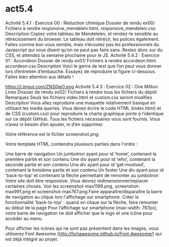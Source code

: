# act5.4
Activité 5.4.1 : Exercice 00 : Réduction chimique
Dossier de rendu	ex00/
Fichiers à rendre	responsive_mendeleiv.html, responsive_mendeleiv.css
Description	Copiez votre tableau de Mendeleïev, et rendez-le sensible au rétrécissement du browser. Le tableau doit rétrécir, les polices également. Faites comme bon vous semble, mais n’écoutez pas les professionnels du Javascript qui vous disent qu’on ne peut pas faire sans. Restez donc sur du CSS, et attendez la semaine prochaine pour le JS.
Activité 5.4.2 : Exercice 01 : Accordéon
Dossier de rendu	ex01/
Fichiers à rendre	accordeon.html. accordeon.css
Description	
Voici le genre de test que l’on peut vous donner lors d’entretien d’embauche. Essayez de reproduire la figure ci-dessous. Faites bien attention aux détails !

https://i.imgur.com/ZNS0jeO.png
Activité 5.4.3 : Exercice 02 : One Million Lines
Dossier de rendu	ex02/
Fichiers à rendre	tous les fichiers du dépôt
Remarques	Seuls les fichiers index.html et custom.css seront modifies
Description	
Vous allez reproduire une maquette relativement basique en utilisant les media queries. Vous devez écrire le code HTML (index.html) et de CSS (custom.css) pour reproduire la charte graphique jointe à l’identique sur ce dépôt GitHub. Tous les fichiers nécessaires vous sont fournis. Vous n’avez ni besoin d’en ajouter, ni d’en supprimer.

Votre référence est le fichier screenshot.png.

Votre template HTML contiendra plusieurs parties dans l'ordre :

Une barre de navigation
Un jumbotron ayant pour id ‘home’, contenant la première partie et son contenu
Une div ayant pour id ‘who’, contenant la seconde partie et son contenu
Une div ayant pour id ‘get-involved’, contenant la troisième partie et son contenu
Un footer
Une div ayant pour id 'back-to-top’ et contenant la flèche permettant de remonter au jumbotron
Votre site doit être responsive. Vous devrez redimensionner/replacer certaines choses. Voir les screenshot-max1199.png, screenshot-max991.png et screenshot-max767.png
Faire apparaître/disparaître la barre de navigation au clique lors l'affichage sur smartphone.
Créer la fonctionnalité 'back-to-top' : quand on clique sur la flèche, faire remonter au début de la page
Pour l’affichage sur smartphone (max-width: 767px), votre barre de navigation ne doit afficher que le logo et une icône pour accéder au menu.

Pour afficher les icônes qui ne sont pas présentent dans les images, vous utiliserez Font Awesome (http://fortawesome.github.io/Font-Awesome/) qui est déjà intégré au projet.
